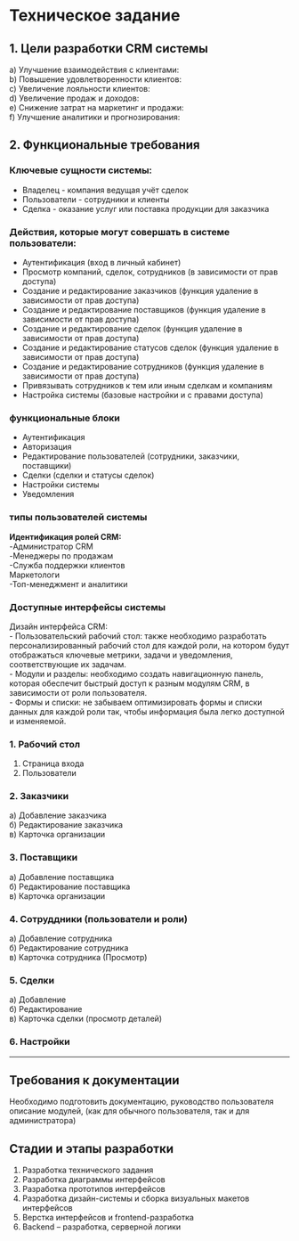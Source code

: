 # Техническое задание

## 1.	Цели разработки CRM системы

a)	Улучшение взаимодействия с клиентами: <br>
b)	Повышение удовлетворенности клиентов: <br>
c)	Увеличение лояльности клиентов: <br>
d)	Увеличение продаж и доходов: <br>
e)	Снижение затрат на маркетинг и продажи: <br>
f)	Улучшение аналитики и прогнозирования: <br>
## 2.	Функциональные требования
###  Ключевые сущности системы:
* Владелец - компания ведущая учёт сделок
* Пользователи - сотрудники и клиенты
* Сделка - оказание услуг или поставка продукции для заказчика 
### Действия, которые могут совершать в системе пользователи:
* Аутентификация (вход в личный кабинет)
* Просмотр компаний, сделок, сотрудников (в зависимости от прав доступа)
* Создание и редактирование заказчиков (функция удаление в зависимости от прав доступа)
* Создание и редактирование поставщиков (функция удаление в зависимости от прав доступа)
* Создание и редактирование сделок (функция удаление в зависимости от прав доступа)
* Создание и редактирование статусов сделок (функция удаление в зависимости от прав доступа)
* Создание и редактирование сотрудников (функция удаление в зависимости от прав доступа)
* Привязывать сотрудников к тем или иным сделкам и компаниям
* Настройка системы (базовые настройки и с правами доступа)

### функциональные блоки
 * Аутентификация 
 * Авторизация
 * Редактирование пользователей (сотрудники, заказчики, поставщики)
 * Сделки (сделки и статусы сделок)
 *  Настройки системы
 * Уведомления

### типы пользователей системы
**Идентификация ролей CRM:**
		<br> -Администратор CRM <br>
		-Менеджеры по продажам <br>
		-Служба поддержки клиентов<br>
		Маркетологи<br>
		-Топ-менеджмент и аналитики

### Доступные интерфейсы системы
Дизайн интерфейса CRM:<br>
		- Пользовательский рабочий стол: также необходимо разработать персонализированный рабочий стол для каждой роли, на котором будут отображаться ключевые метрики, задачи и уведомления, соответствующие их задачам.<br>
		- Модули и разделы: необходимо создать навигационную панель, которая обеспечит быстрый доступ к разным модулям CRM, в зависимости от роли пользователя. <br>
		- Формы и списки: не забываем оптимизировать формы и списки данных для каждой роли так, чтобы информация была легко доступной и изменяемой.

### 1. Рабочий стол
1. Страница входа
2. Пользователи 
### 2. Заказчики <br>
а) Добавление заказчика <br>
б) Редактирование заказчика <br>
в) Карточка организации <br>
### 3. Поставщики <br>
а) Добавление поставщика <br>
б) Редактирование поставщика <br>
в) Карточка организации <br>
### 4. Сотруддники (пользователи  и роли)
а) Добавление сотрудника <br>
б) Редактирование сотрудника <br>
в) Карточка сотрудника (Просмотр)<br>
### 5. Сделки <br>
а) Добавление <br>
б) Редактирование <br>
в) Карточка сделки (просмотр деталей)<br>

### 6. Настройки

---
## Требования к документации
Необходимо подготовить документацию, руководство пользователя описание модулей, (как для обычного пользователя, так и для администратора)
## Cтадии и этапы разработки
1.	Разработка технического задания 
2.	Разработка диаграммы интерфейсов
3.	Разработка прототипов интерфейсов
4.	Разработка дизайн-системы и сборка визуальных макетов интерфейсов
5.	Верстка интерфейсов и frontend-разработка 
6.	Backend – разработка, серверной логики 

